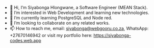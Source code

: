 - 👋 Hi, I’m Siyabonga Hlongwane, a Software Engineer (MEAN Stack).
- 👀 I’m interested in Web Development and learning new technologies.
- 🌱 I’m currently learning PostgreSQL and Node red.
- 💞️ I’m looking to collaborate on any related works.
- 📫 How to reach me, email: siyabonga@webgooru.co.za, WhatsApp: +27670146942 or visit my portfolio here: https://siyabonga-codes.web.app

<!---
siyabongahlongwane/siyabongahlongwane is a ✨ special ✨ repository because its `README.md` (this file) appears on your GitHub profile.
You can click the Preview link to take a look at your changes.
--->
